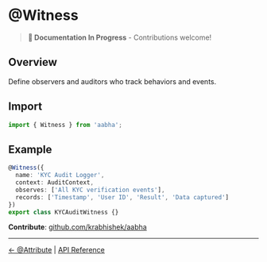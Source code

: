 # @Witness

> **📝 Documentation In Progress** - Contributions welcome!

## Overview

Define observers and auditors who track behaviors and events.

## Import

```typescript
import { Witness } from 'aabha';
```

## Example

```typescript
@Witness({
  name: 'KYC Audit Logger',
  context: AuditContext,
  observes: ['All KYC verification events'],
  records: ['Timestamp', 'User ID', 'Result', 'Data captured']
})
export class KYCAuditWitness {}
```

**Contribute**: [github.com/krabhishek/aabha](https://github.com/krabhishek/aabha)

---

[← @Attribute](./attribute.md) | [API Reference](../README.md)
